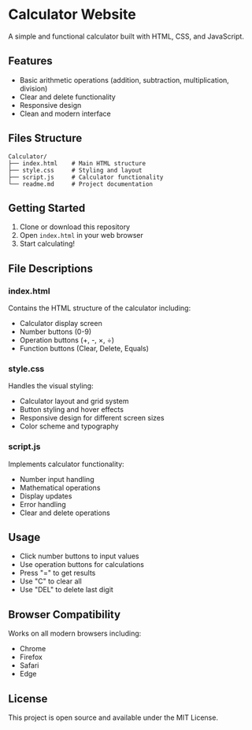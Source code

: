 # Calculator Website

A simple and functional calculator built with HTML, CSS, and JavaScript.

## Features

- Basic arithmetic operations (addition, subtraction, multiplication, division)
- Clear and delete functionality
- Responsive design
- Clean and modern interface

## Files Structure

```
Calculator/
├── index.html    # Main HTML structure
├── style.css     # Styling and layout
├── script.js     # Calculator functionality
└── readme.md     # Project documentation
```

## Getting Started

1. Clone or download this repository
2. Open `index.html` in your web browser
3. Start calculating!

## File Descriptions

### index.html

Contains the HTML structure of the calculator including:

- Calculator display screen
- Number buttons (0-9)
- Operation buttons (+, -, ×, ÷)
- Function buttons (Clear, Delete, Equals)

### style.css

Handles the visual styling:

- Calculator layout and grid system
- Button styling and hover effects
- Responsive design for different screen sizes
- Color scheme and typography

### script.js

Implements calculator functionality:

- Number input handling
- Mathematical operations
- Display updates
- Error handling
- Clear and delete operations

## Usage

- Click number buttons to input values
- Use operation buttons for calculations
- Press "=" to get results
- Use "C" to clear all
- Use "DEL" to delete last digit

## Browser Compatibility

Works on all modern browsers including:

- Chrome
- Firefox
- Safari
- Edge

## License

This project is open source and available under the MIT License.
